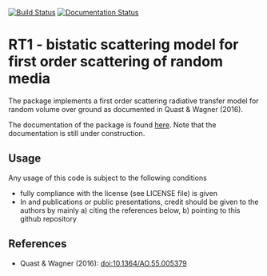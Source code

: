 [![Build Status](https://travis-ci.org/pygeo/rt1.svg?branch=master)](https://travis-ci.org/pygeo/rt1) [![Documentation Status](https://readthedocs.org/projects/rt1/badge/?version=latest)](http://rt1.readthedocs.io/en/latest/?badge=latest)

# RT1 - bistatic scattering model for first order scattering of random media

The package implements a first order scattering radiative transfer model for random volume over ground as documented in Quast & Wagner (2016).

The documentation of the package is found [here](http://rt1.readthedocs.io/en/latest/). Note that the documentation is still under construction.

## Usage

Any usage of this code is subject to the following conditions

* fully compliance with the license (see LICENSE file) is given
* In and publications or public presentations, credit should be given to the authors by mainly a) citing the references below, b) pointing to this github repository

## References
* Quast & Wagner (2016): [doi:10.1364/AO.55.005379](http://dx.doi.org/10.1364/AO.55.005379)

